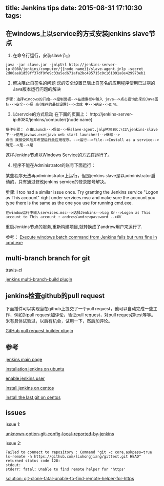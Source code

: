 title: Jenkins tips
date: 2015-08-31 17:10:30
tags:
---

## 在windows上以service的方式安装jenkins slave节点

1. 在命令行运行，安装slave节点

```
java -jar slave.jar -jnlpUrl http://jenkins-server-ip:8080/jenkins/computer/{{node name}}/slave-agent.jnlp -secret 2d00ae81d59ff37df0fe9c33a5ed671afa2bc495715c0c161091a8e429973eb1 
```

2. 解决阻止自签名的问题
您的安全设置已阻止自签名的应用程序使用已过期的Java版本运行问题的解决
```
步骤：选择windows的开始-->控制面板-->在搜索栏中输入 java-->点击查询出来的Java图标-->安全-->把 高(推荐的最低设置)-->改成 中-->确定-->即可。
```

3. 以servcie的方式启动
在下面的页面上： http://jenkins-server-ip:8080/jenkins/computer/\{node name\}
```
操作步骤： 点击Launch-->保留-->把slave-agent.jnlp拷贝到C:\CI\jenkins-slave下-->使用javaws.exe(java web start launcher)-->继续-->
点击 我接受风险并希望运行此应用程序。-->运行-->File-->Install as a service-->确定-->是-->是
```

这样Jenkins节点以Windows Service的方式在运行了。

<!--more-->

4. 程序不能在Administrator的账号下面运行：

某些程序无法再admininstrator上运行，但是jenkins slave是以administrator启动的，只有通过修改jenkins service的登录账号解决。

步骤:
I too had a similar issue once. Try granting the Jenkins service "Logon as This account" right under services.msc and make sure the account you type there is the same as the one you use for running cmd.exe. 

```
在window运行中输入services.msc-->选择Jenkins-->Log On-->Logon as This account to This account : andrew/andrewpassword -->OK
```

重启Jenkins节点的服务,重新构建项目,就转换成了andrew用户来运行了.

参考： [Execute windows batch command from Jenkins fails but runs fine in cmd.exe](http://stackoverflow.com/questions/10952280/execute-windows-batch-command-from-jenkins-fails-but-runs-fine-in-cmd-exe)


## multi-branch branch for git

[travis-ci](http://blog.travis-ci.com/announcing-pull-request-support/)

[jenkins multi-branch-build plugin](https://github.com/mjdetullio/multi-branch-project-plugin)

## jenkins检查github的pull request
下面插件可以实现当在github上提交了一个pull request，他可以自动完成一些工作，例如对pull request加评论，验证pull request，对pull reques跑test等等。
米有具体试验过，以后有机会，试用一下，然后加评论。

[GitHub pull request builder plugin](https://wiki.jenkins-ci.org/display/JENKINS/GitHub+pull+request+builder+plugin)

## 参考
[jenkins main page](https://wiki.jenkins-ci.org/display/JENKINS/Use+Jenkins)

[installation jenkins on ubuntu](https://wiki.jenkins-ci.org/display/JENKINS/Installing+Jenkins+on+Ubuntu)

[enable jenkins user](https://wiki.jenkins-ci.org/display/JENKINS/Standard+Security+Setup)

[install jenkins on centos](https://wiki.jenkins-ci.org/display/JENKINS/Installing+Jenkins+on+Red+Hat+distributions)

[install the last git on centos](https://www.digitalocean.com/community/tutorials/how-to-install-git-on-a-centos-6-4-vps)

## issues

issue 1:

[unknown-option-git-config-local-reported-by-jenkins](http://stackoverflow.com/questions/23104110/unknown-option-git-config-local-reported-by-jenkins)

issue 2:

```
Failed to connect to repository : Command "git -c core.askpass=true ls-remote -h https://github.com/liuhongjiang/gittest.git HEAD" returned status code 128:
stdout: 
stderr: fatal: Unable to find remote helper for 'https'
```

[solution: git-clone-fatal-unable-to-find-remote-helper-for-https](http://stackoverflow.com/questions/8329485/git-clone-fatal-unable-to-find-remote-helper-for-https)